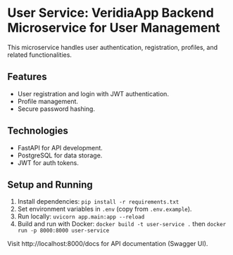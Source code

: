 # User Service: VeridiaApp Backend Microservice for User Management

This microservice handles user authentication, registration, profiles, and related functionalities.

## Features
- User registration and login with JWT authentication.
- Profile management.
- Secure password hashing.

## Technologies
- FastAPI for API development.
- PostgreSQL for data storage.
- JWT for auth tokens.

## Setup and Running
1. Install dependencies: `pip install -r requirements.txt`
2. Set environment variables in `.env` (copy from `.env.example`).
3. Run locally: `uvicorn app.main:app --reload`
4. Build and run with Docker: `docker build -t user-service .` then `docker run -p 8000:8000 user-service`

Visit http://localhost:8000/docs for API documentation (Swagger UI).
